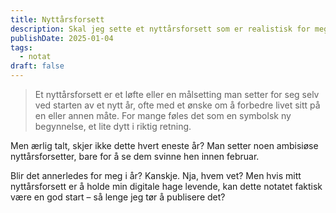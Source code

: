 ```yaml
---
title: Nyttårsforsett
description: Skal jeg sette et nyttårsforsett som er realistisk for meg?
publishDate: 2025-01-04
tags:
  - notat
draft: false
---
```


>Et nyttårsforsett er et løfte eller en målsetting man setter for seg selv ved starten av et nytt år, ofte med et ønske om å forbedre livet sitt på en eller annen måte. For mange føles det som en symbolsk ny begynnelse, et lite dytt i riktig retning.

Men ærlig talt, skjer ikke dette hvert eneste år? Man setter noen ambisiøse nyttårsforsetter, bare for å se dem svinne hen innen februar.

Blir det annerledes for meg i år? Kanskje. Nja, hvem vet? Men hvis mitt nyttårsforsett er å holde min digitale hage levende, kan dette notatet faktisk være en god start – så lenge jeg tør å publisere det?

